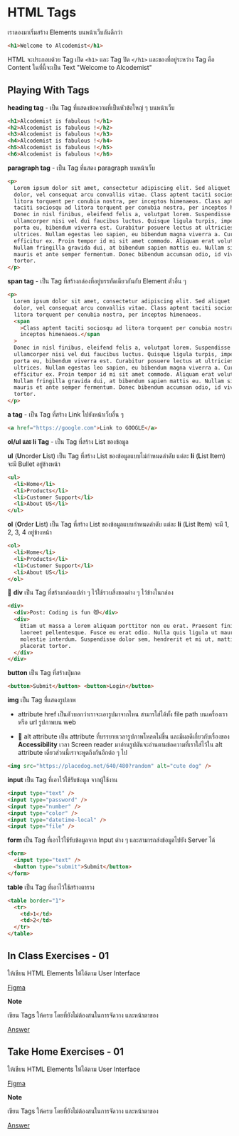 # HTML Tags

เราลองมาเริ่มสร้าง Elements บนหน้าเว็บกันดีกว่า

```html
<h1>Welcome to Alcodemist</h1>
```

HTML จะประกอบด้วย Tag เปิด `<h1>` และ Tag ปิด `</h1>` และของที่อยู่ระหว่าง Tag คือ Content ในที่นี้จะเป็น Text "Welcome to Alcodemist"

## Playing With Tags

**heading tag** - เป็น Tag ที่แสดงข้อความที่เป็นหัวข้อใหญ่ ๆ บนหน้าเว็บ

```html
<h1>Alcodemist is fabulous !</h1>
<h2>Alcodemist is fabulous !</h2>
<h3>Alcodemist is fabulous !</h3>
<h4>Alcodemist is fabulous !</h4>
<h5>Alcodemist is fabulous !</h5>
<h6>Alcodemist is fabulous !</h6>
```

**paragraph tag** - เป็น Tag ที่แสดง paragraph บนหน้าเว็บ

```html
<p>
  Lorem ipsum dolor sit amet, consectetur adipiscing elit. Sed aliquet elit
  dolor, vel consequat arcu convallis vitae. Class aptent taciti sociosqu ad
  litora torquent per conubia nostra, per inceptos himenaeos. Class aptent
  taciti sociosqu ad litora torquent per conubia nostra, per inceptos himenaeos.
  Donec in nisl finibus, eleifend felis a, volutpat lorem. Suspendisse
  ullamcorper nisi vel dui faucibus luctus. Quisque ligula turpis, imperdiet eu
  porta eu, bibendum viverra est. Curabitur posuere lectus at ultricies
  ultrices. Nullam egestas leo sapien, eu bibendum magna viverra a. Curabitur et
  efficitur ex. Proin tempor id mi sit amet commodo. Aliquam erat volutpat.
  Nullam fringilla gravida dui, at bibendum sapien mattis eu. Nullam sit amet
  mauris et ante semper fermentum. Donec bibendum accumsan odio, id viverra
  tortor.
</p>
```

**span tag** - เป็น Tag ที่สร้างกล่องที่อยู่บรรทัดเดียวกันกับ Element ตัวอื่น ๆ

```html
<p>
  Lorem ipsum dolor sit amet, consectetur adipiscing elit. Sed aliquet elit
  dolor, vel consequat arcu convallis vitae. Class aptent taciti sociosqu ad
  litora torquent per conubia nostra, per inceptos himenaeos.
  <span
    >Class aptent taciti sociosqu ad litora torquent per conubia nostra, per
    inceptos himenaeos.</span
  >
  Donec in nisl finibus, eleifend felis a, volutpat lorem. Suspendisse
  ullamcorper nisi vel dui faucibus luctus. Quisque ligula turpis, imperdiet eu
  porta eu, bibendum viverra est. Curabitur posuere lectus at ultricies
  ultrices. Nullam egestas leo sapien, eu bibendum magna viverra a. Curabitur et
  efficitur ex. Proin tempor id mi sit amet commodo. Aliquam erat volutpat.
  Nullam fringilla gravida dui, at bibendum sapien mattis eu. Nullam sit amet
  mauris et ante semper fermentum. Donec bibendum accumsan odio, id viverra
  tortor.
</p>
```

**a tag** - เป็น Tag ที่สร้าง Link ไปยังหน้าเว็บอื่น ๆ

```html
<a href="https://google.com">Link to GOOGLE</a>
```

**ol/ul และ li Tag** - เป็น Tag ที่สร้าง List ของข้อมูล

**ul** (**U**norder **L**ist) เป็น Tag ที่สร้าง List ของข้อมูลแบบไม่กำหนดลำดับ แต่ละ **li** (**L**ist **I**tem) จะมี Bullet อยู่ข้างหน้า

```html
<ul>
  <li>Home</li>
  <li>Products</li>
  <li>Customer Support</li>
  <li>About US</li>
</ul>
```

**ol** (**O**rder **L**ist) เป็น Tag ที่สร้าง List ของข้อมูลแบบกำหนดลำดับ แต่ละ **li** (**L**ist **I**tem) จะมี 1, 2, 3, 4 อยู่ข้างหน้า

```html
<ol>
  <li>Home</li>
  <li>Products</li>
  <li>Customer Support</li>
  <li>About US</li>
</ol>
```

🌟 **div** เป็น Tag ที่สร้างกล่องเปล่า ๆ ไว้ใช้รวบสิ่งของต่าง ๆ ไว้ข้างในกล่อง

```html
<div>
  <div>Post: Coding is fun 😻</div>
  <div>
    Etiam ut massa a lorem aliquam porttitor non eu erat. Praesent finibus
    laoreet pellentesque. Fusce eu erat odio. Nulla quis ligula ut mauris
    molestie interdum. Suspendisse dolor sem, hendrerit et mi ut, mattis
    placerat tortor.
  </div>
</div>
```

**button** เป็น Tag ที่สร้างปุ่มกด

```html
<button>Submit</button> <button>Login</button>
```

**img** เป็น Tag ที่แสดงรูปภาพ

- attribute href เป็นตัวบอกว่าเราจะเอารูปมาจากไหน สามารใส่ได้ทั้ง file path บนเครื่องเรา หรือ url รูปภาพบน web

- 🌟 alt attribute เป็น attribute ที่บรรยายเวลารูปภาพโหลดไม่ขึ้น และมีผลดีเกี่ยวกับเรื่องของ **Accessibility** เวลา Screen reader มาอ่านรูปมันจะอ่านตามข้อความที่เราใส่ไว้ใน alt attribute เดี๋ยวส่วนนี้เราจะพูดถึงกันอีกต่อ ๆ ไป

```html
<img src="https://placedog.net/640/480?random" alt="cute dog" />
```

**input** เป็น Tag ที่เอาไว้ใช้รับข้อมูล จากผู้ใช้งาน

```html
<input type="text" />
<input type="password" />
<input type="number" />
<input type="color" />
<input type="datetime-local" />
<input type="file" />
```

**form** เป็น Tag ที่เอาไว้ใช้รับข้อมูลจาก Input ต่าง ๆ และสามารถส่งข้อมูลไปยัง Server ได้

```html
<form>
  <input type="text" />
  <button type="submit">Submit</button>
</form>
```

**table** เป็น Tag ที่เอาไว้ใช้สร้างตาราง

```html
<table border="1">
  <tr>
    <td>1</td>
    <td>2</td>
  </tr>
</table>
```

## In Class Exercises - 01

ให้เขียน HTML Elements ให้ได้ตาม User Interface

[Figma](https://www.figma.com/file/gNPG0ztU0rzOf816Tedb5m/Alcodemist-fullstack-js-courses?node-id=6%3A1726)

**Note**

เขียน Tags ให้ครบ โดยที่ยังไม่ต้องสนในการจัดวาง และหน้าตาของ

[Answer](https://github.com/napatwongchr/intro-to-html/blob/main/exercises/ex01-inclass-answer.html)

## Take Home Exercises - 01

ให้เขียน HTML Elements ให้ได้ตาม User Interface

[Figma](https://www.figma.com/file/gNPG0ztU0rzOf816Tedb5m/Alcodemist-fullstack-js-courses?node-id=3%3A5086)

**Note**

เขียน Tags ให้ครบ โดยที่ยังไม่ต้องสนในการจัดวาง และหน้าตาของ

[Answer](https://github.com/napatwongchr/intro-to-html/blob/main/exercises/ex01-takehome-answer.html)
